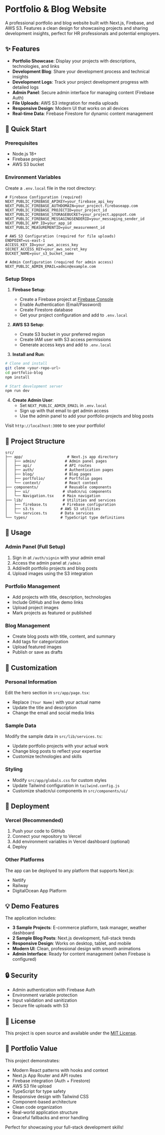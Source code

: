 # Portfolio & Blog Website

A professional portfolio and blog website built with Next.js, Firebase, and AWS S3. Features a clean design for showcasing projects and sharing development insights, perfect for HR professionals and potential employers.

## ✨ Features

- **Portfolio Showcase**: Display your projects with descriptions, technologies, and links
- **Development Blog**: Share your development process and technical insights
- **Development Logs**: Track your project development progress with detailed logs
- **Admin Panel**: Secure admin interface for managing content (Firebase Auth)
- **File Uploads**: AWS S3 integration for media uploads
- **Responsive Design**: Modern UI that works on all devices
- **Real-time Data**: Firebase Firestore for dynamic content management

## 🚀 Quick Start

### Prerequisites

- Node.js 18+
- Firebase project
- AWS S3 bucket

### Environment Variables

Create a `.env.local` file in the root directory:

```env
# Firebase Configuration (required)
NEXT_PUBLIC_FIREBASE_APIKEY=your_firebase_api_key
NEXT_PUBLIC_FIREBASE_AUTHDOMAIN=your_project.firebaseapp.com
NEXT_PUBLIC_FIREBASE_PROJECTID=your_project_id
NEXT_PUBLIC_FIREBASE_STORAGEBUCKET=your_project.appspot.com
NEXT_PUBLIC_FIREBASE_MESSAGINGSENDERID=your_messaging_sender_id
NEXT_PUBLIC_APP_ID=your_app_id
NEXT_PUBLIC_MEASUREMENTID=your_measurement_id

# AWS S3 Configuration (required for file uploads)
ENDPOINT=us-east-1
ACCESS_KEY_ID=your_aws_access_key
SECRET_ACCESS_KEY=your_aws_secret_key
BUCKET_NAME=your_s3_bucket_name

# Admin Configuration (required for admin access)
NEXT_PUBLIC_ADMIN_EMAIL=admin@example.com
```

### Setup Steps

1. **Firebase Setup**:

   - Create a Firebase project at [Firebase Console](https://console.firebase.google.com/)
   - Enable Authentication (Email/Password)
   - Create Firestore database
   - Get your project configuration and add to `.env.local`

2. **AWS S3 Setup**:

   - Create S3 bucket in your preferred region
   - Create IAM user with S3 access permissions
   - Generate access keys and add to `.env.local`

3. **Install and Run**:

```bash
# Clone and install
git clone <your-repo-url>
cd portfolio-blog
npm install

# Start development server
npm run dev
```

4. **Create Admin User**:
   - Set `NEXT_PUBLIC_ADMIN_EMAIL` in `.env.local`
   - Sign up with that email to get admin access
   - Use the admin panel to add your portfolio projects and blog posts

Visit `http://localhost:3000` to see your portfolio!

## 📁 Project Structure

```
src/
├── app/                    # Next.js app directory
│   ├── admin/             # Admin panel pages
│   ├── api/               # API routes
│   ├── auth/              # Authentication pages
│   ├── blog/              # Blog pages
│   ├── portfolio/         # Portfolio pages
│   └── context/           # React context
├── components/            # Reusable components
│   ├── ui/               # shadcn/ui components
│   └── Navigation.tsx    # Main navigation
├── lib/                  # Utilities and services
│   ├── firebase.ts       # Firebase configuration
│   ├── s3.ts            # AWS S3 utilities
│   └── services.ts      # Data services
└── types/               # TypeScript type definitions
```

## 🎯 Usage

### Admin Panel (Full Setup)

1. Sign in at `/auth/signin` with your admin email
2. Access the admin panel at `/admin`
3. Add/edit portfolio projects and blog posts
4. Upload images using the S3 integration

### Portfolio Management

- Add projects with title, description, technologies
- Include GitHub and live demo links
- Upload project images
- Mark projects as featured or published

### Blog Management

- Create blog posts with title, content, and summary
- Add tags for categorization
- Upload featured images
- Publish or save as drafts

## 🎨 Customization

### Personal Information

Edit the hero section in `src/app/page.tsx`:

- Replace `[Your Name]` with your actual name
- Update the title and description
- Change the email and social media links

### Sample Data

Modify the sample data in `src/lib/services.ts`:

- Update portfolio projects with your actual work
- Change blog posts to reflect your expertise
- Customize technologies and skills

### Styling

- Modify `src/app/globals.css` for custom styles
- Update Tailwind configuration in `tailwind.config.js`
- Customize shadcn/ui components in `src/components/ui/`

## 🚀 Deployment

### Vercel (Recommended)

1. Push your code to GitHub
2. Connect your repository to Vercel
3. Add environment variables in Vercel dashboard (optional)
4. Deploy

### Other Platforms

The app can be deployed to any platform that supports Next.js:

- Netlify
- Railway
- DigitalOcean App Platform

## 💡 Demo Features

The application includes:

- **3 Sample Projects**: E-commerce platform, task manager, weather dashboard
- **2 Sample Blog Posts**: Next.js development, full-stack trends
- **Responsive Design**: Works on desktop, tablet, and mobile
- **Modern UI**: Clean, professional design with smooth animations
- **Admin Interface**: Ready for content management (when Firebase is configured)

## 🔒 Security

- Admin authentication with Firebase Auth
- Environment variable protection
- Input validation and sanitization
- Secure file uploads with S3

## 📝 License

This project is open source and available under the [MIT License](LICENSE).

## 🎯 Portfolio Value

This project demonstrates:

- Modern React patterns with hooks and context
- Next.js App Router and API routes
- Firebase integration (Auth + Firestore)
- AWS S3 file upload
- TypeScript for type safety
- Responsive design with Tailwind CSS
- Component-based architecture
- Clean code organization
- Real-world application structure
- Graceful fallbacks and error handling

Perfect for showcasing your full-stack development skills!
